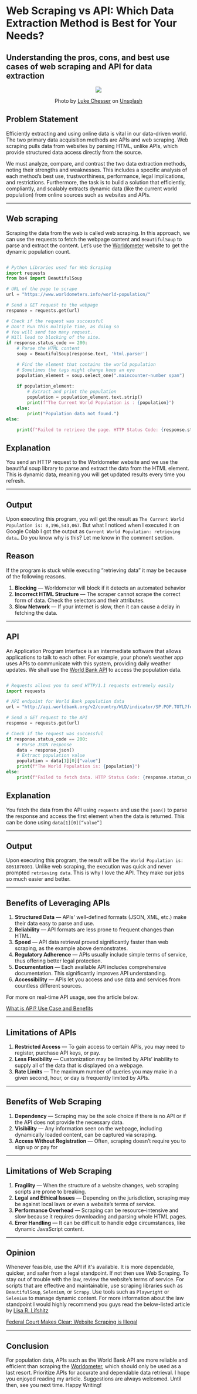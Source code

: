 # Web Scraping vs API: Which Data Extraction Method is Best for Your Needs?
## Understanding the pros, cons, and best use cases of web scraping and API for data extraction

<p align = "center">
  <img src = "https://github.com/Tanu-N-Prabhu/Python/blob/master/Img/luke-chesser-JKUTrJ4vK00-unsplash.jpg">
</p>
<p align = "center">
Photo by <a href="https://unsplash.com/@lukechesser?utm_content=creditCopyText&utm_medium=referral&utm_source=unsplash">Luke Chesser</a> on <a href="https://unsplash.com/photos/graphs-of-performance-analytics-on-a-laptop-screen-JKUTrJ4vK00?utm_content=creditCopyText&utm_medium=referral&utm_source=unsplash">Unsplash</a>
</p>

## Problem Statement
Efficiently extracting and using online data is vital in our data-driven world. The two primary data acquisition methods are APIs and web scraping. Web scraping pulls data from websites by parsing HTML, unlike APIs, which provide structured data access directly from the source.

We must analyze, compare, and contrast the two data extraction methods, noting their strengths and weaknesses. This includes a specific analysis of each method’s best use, trustworthiness, performance, legal implications, and restrictions. Furthermore, the task is to build a solution that efficiently, compliantly, and scalably extracts dynamic data (like the current world population) from online sources such as websites and APIs.

---

## Web scraping
Scraping the data from the web is called web scraping. In this approach, we can use the requests to fetch the webpage content and `BeautifulSoup` to parse and extract the content. Let’s use the [Worldometer](https://www.worldometers.info/world-population/) website to get the dynamic population count.

```Python

# Python Libraries used for Web Scraping
import requests
from bs4 import BeautifulSoup

# URL of the page to scrape
url = "https://www.worldometers.info/world-population/"

# Send a GET request to the webpage
response = requests.get(url)

# Check if the request was successful
# Don't Run this multiple time, as doing so
# You will send too many request. 
# Will lead to blocking of the site.
if response.status_code == 200:
    # Parse the HTML content
    soup = BeautifulSoup(response.text, 'html.parser')

    # Find the element that contains the world population
    # Sometimes the tags might change keep an eye
    population_element = soup.select_one(".maincounter-number span")
    
    if population_element:
        # Extract and print the population
        population = population_element.text.strip()
        print(f"The Current World Population is : {population}")
    else:
        print("Population data not found.")
else:

    print(f"Failed to retrieve the page. HTTP Status Code: {response.status_code}")

```

## Explanation
You send an HTTP request to the Worldometer website and we use the beautiful soup library to parse and extract the data from the HTML element. This is dynamic data, meaning you will get updated results every time you refresh.

---
## Output
Upon executing this program, you will get the result as `The Current World Population is: 8,196,543,067`. But what I noticed when I executed it on Google Colab I got the output as `Current World Population: retrieving data…` Do you know why is this? Let me know in the comment section.

## Reason
If the program is stuck while executing “retrieving data” it may be because of the following reasons.

1. **Blocking** — Worldometer will block if it detects an automated behavior
2. **Incorrect HTML Structure** — The scraper cannot scrape the correct form of data. Check the selectors and their attributes.
3. **Slow Network** — If your internet is slow, then it can cause a delay in fetching the data.

---

## API
An Application Program Interface is an intermediate software that allows applications to talk to each other. For example, your phone’s weather app uses APIs to communicate with this system, providing daily weather updates. We shall use the [World Bank API](https://datahelpdesk.worldbank.org/knowledgebase/articles/889392-about-the-indicators-api) to access the population data.

```Python

# Requests allows you to send HTTP/1.1 requests extremely easily
import requests

# API endpoint for World Bank population data
url = "http://api.worldbank.org/v2/country/WLD/indicator/SP.POP.TOTL?format=json"

# Send a GET request to the API
response = requests.get(url)

# Check if the request was successful
if response.status_code == 200:
    # Parse JSON response
    data = response.json()  
    # Extract population value
    population = data[1][0]["value"]  
    print(f"The World Population is: {population}")
else:
    print(f"Failed to fetch data. HTTP Status Code: {response.status_code}")

```

## Explanation
You fetch the data from the API using `requests` and use the `json()` to parse the response and access the first element when the data is returned. This can be done using `data[1][0][“value”]`

---


## Output
Upon executing this program, the result will be `The World Population is: 8061876001`. Unlike web scraping, the execution was quick and never prompted `retrieving data`. This is why I love the API. They make our jobs so much easier and better.

---

## Benefits of Leveraging APIs

1. **Structured Data** — APIs' well-defined formats (JSON, XML, etc.) make their data easy to parse and use.
2. **Reliability** — API formats are less prone to frequent changes than HTML.
3. **Speed** — API data retrieval proved significantly faster than web scraping, as the example above demonstrates.
4. **Regulatory Adherence** — APIs usually include simple terms of service, thus offering better legal protection.
5. **Documentation** — Each available API includes comprehensive documentation. This significantly improves API understanding.
6. **Accessibility** — APIs let you access and use data and services from countless different sources.

For more on real-time API usage, see the article below.

[What is API? Use Case and Benefits](https://konghq.com/blog/learning-center/what-is-api?source=post_page-----c578464d6083--------------------------------)

---

## Limitations of APIs

1. **Restricted Access** — To gain access to certain APIs, you may need to register, purchase API keys, or pay.
2. **Less Flexibility** — Customization may be limited by APIs’ inability to supply all of the data that is displayed on a webpage.
3. **Rate Limits** — The maximum number of queries you may make in a given second, hour, or day is frequently limited by APIs.

---

## Benefits of Web Scraping

1. **Dependency** — Scraping may be the sole choice if there is no API or if the API does not provide the necessary data.
2. **Visibility** — Any information seen on the webpage, including dynamically loaded content, can be captured via scraping.
3. **Access Without Registration** — Often, scraping doesn’t require you to sign up or pay for

---

## Limitations of Web Scraping

1. **Fragility** — When the structure of a website changes, web scraping scripts are prone to breaking.
2. **Legal and Ethical Issues** — Depending on the jurisdiction, scraping may be against local laws or even a website’s terms of service.
3. **Performance Overhead** — Scraping can be resource-intensive and slow because it requires downloading and parsing whole HTML pages.
4. **Error Handling** — It can be difficult to handle edge circumstances, like dynamic JavaScript content.

---

## Opinion
Whenever feasible, use the API if it's available. It is more dependable, quicker, and safer from a legal standpoint. If not then use Web Scraping. To stay out of trouble with the law, review the website’s terms of service. For scripts that are effective and maintainable, use scraping libraries such as `BeautifulSoup`, `Selenium`, or `Scrapy`. Use tools such as `Playwright` or `Selenium` to manage dynamic content. For more information about the law standpoint I would highly recommend you guys read the below-listed article by [Lisa R. Lifshitz](https://www.canadianlawyermag.com/external-contributors/lisa-r.-lifshitz)

[Federal Court Makes Clear: Website Scraping is Illegal](https://www.canadianlawyermag.com/news/opinion/federal-court-makes-clear-website-scraping-is-illegal/276128?source=post_page-----c578464d6083--------------------------------)

---

## Conclusion
For population data, APIs such as the World Bank API are more reliable and efficient than scraping the [Worldometer](https://www.worldometers.info/world-population/), which should only be used as a last resort. Prioritize APIs for accurate and dependable data retrieval. I hope you enjoyed reading my article. Suggestions are always welcomed. Until then, see you next time. Happy Writing!

